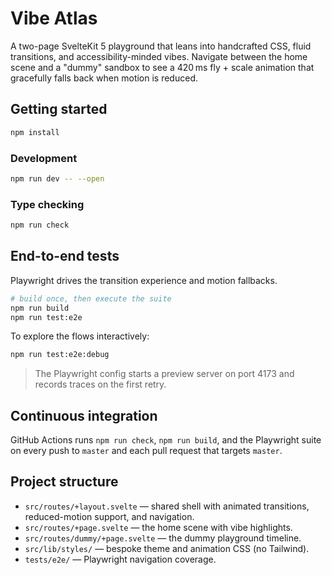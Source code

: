 # Vibe Atlas

A two-page SvelteKit 5 playground that leans into handcrafted CSS, fluid transitions, and accessibility-minded vibes. Navigate
between the home scene and a "dummy" sandbox to see a 420 ms fly + scale animation that gracefully falls back when motion is
reduced.

## Getting started

```sh
npm install
```

### Development

```sh
npm run dev -- --open
```

### Type checking

```sh
npm run check
```

## End-to-end tests

Playwright drives the transition experience and motion fallbacks.

```sh
# build once, then execute the suite
npm run build
npm run test:e2e
```

To explore the flows interactively:

```sh
npm run test:e2e:debug
```

> The Playwright config starts a preview server on port 4173 and records traces on the first retry.

## Continuous integration

GitHub Actions runs `npm run check`, `npm run build`, and the Playwright suite on every push to `master` and each pull request
that targets `master`.

## Project structure

- `src/routes/+layout.svelte` — shared shell with animated transitions, reduced-motion support, and navigation.
- `src/routes/+page.svelte` — the home scene with vibe highlights.
- `src/routes/dummy/+page.svelte` — the dummy playground timeline.
- `src/lib/styles/` — bespoke theme and animation CSS (no Tailwind).
- `tests/e2e/` — Playwright navigation coverage.
